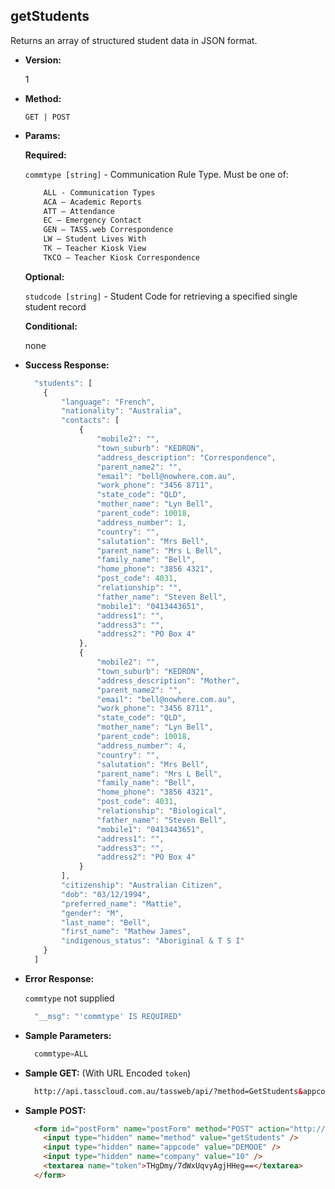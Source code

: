 **getStudents**
----
  Returns an array of structured student data in JSON format.

* **Version:**

  1

* **Method:**

  `GET | POST`
  
*  **Params:**

   **Required:**
 
   `commtype [string]` - Communication Rule Type. Must be one of:
    ```HTML
        ALL - Communication Types
        ACA – Academic Reports
        ATT – Attendance
        EC – Emergency Contact
        GEN – TASS.web Correspondence
        LW – Student Lives With
        TK – Teacher Kiosk View
        TKCO – Teacher Kiosk Correspondence
    ```                       

   **Optional:**

   `studcode [string]` - Student Code for retrieving a specified single student record

   **Conditional:**

   none

* **Success Response:**

    ```javascript
      "students": [
        {
            "language": "French",
            "nationality": "Australia",
            "contacts": [
                {
                    "mobile2": "",
                    "town_suburb": "KEDRON",
                    "address_description": "Correspondence",
                    "parent_name2": "",
                    "email": "bell@nowhere.com.au",
                    "work_phone": "3456 8711",
                    "state_code": "QLD",
                    "mother_name": "Lyn Bell",
                    "parent_code": 10018,
                    "address_number": 1,
                    "country": "",
                    "salutation": "Mrs Bell",
                    "parent_name": "Mrs L Bell",
                    "family_name": "Bell",
                    "home_phone": "3856 4321",
                    "post_code": 4031,
                    "relationship": "",
                    "father_name": "Steven Bell",
                    "mobile1": "0413443651",
                    "address1": "",
                    "address3": "",
                    "address2": "PO Box 4"
                },
                {
                    "mobile2": "",
                    "town_suburb": "KEDRON",
                    "address_description": "Mother",
                    "parent_name2": "",
                    "email": "bell@nowhere.com.au",
                    "work_phone": "3456 8711",
                    "state_code": "QLD",
                    "mother_name": "Lyn Bell",
                    "parent_code": 10018,
                    "address_number": 4,
                    "country": "",
                    "salutation": "Mrs Bell",
                    "parent_name": "Mrs L Bell",
                    "family_name": "Bell",
                    "home_phone": "3856 4321",
                    "post_code": 4031,
                    "relationship": "Biological",
                    "father_name": "Steven Bell",
                    "mobile1": "0413443651",
                    "address1": "",
                    "address3": "",
                    "address2": "PO Box 4"
                }
            ],
            "citizenship": "Australian Citizen",
            "dob": "03/12/1994",
            "preferred_name": "Mattie",
            "gender": "M",
            "last_name": "Bell",
            "first_name": "Mathew James",
            "indigenous_status": "Aboriginal & T S I"
        }
      ]
    ```
 
* **Error Response:**

    `commtype` not supplied
    ```javascript
      "__msg": "'commtype' IS REQUIRED"
    ```
    
* **Sample Parameters:**

  ```javascript
    commtype=ALL
  ```

* **Sample GET:** (With URL Encoded `token`)

  ```HTML
    http://api.tasscloud.com.au/tassweb/api/?method=GetStudents&appcode=DEMOOE&company=10&token=THgDmy%2F7dWxUqvyAgjHHeg%3D%3D
  ```
  
* **Sample POST:**

  ```HTML
    <form id="postForm" name="postForm" method="POST" action="http://api.tasscloud.com.au/tassweb/api/">
      <input type="hidden" name="method" value="getStudents" />
      <input type="hidden" name="appcode" value="DEMOOE" />
      <input type="hidden" name="company" value="10" />
      <textarea name="token">THgDmy/7dWxUqvyAgjHHeg==</textarea>
    </form>
  ```
